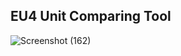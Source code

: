 ## EU4 Unit Comparing Tool

![Screenshot (162)](https://user-images.githubusercontent.com/117094162/212572335-65933f8f-e28a-400e-95c8-7664040ba740.png)
